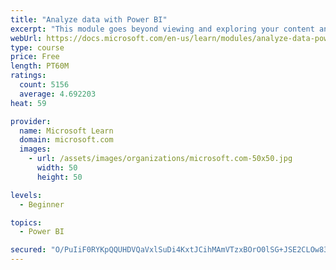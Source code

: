 ```yaml
---
title: "Analyze data with Power BI"
excerpt: "This module goes beyond viewing and exploring your content and explains how to interact with it by working with reports and dashboards to uncover and share new business insights."
webUrl: https://docs.microsoft.com/en-us/learn/modules/analyze-data-power-bi/
type: course
price: Free
length: PT60M
ratings:
  count: 5156
  average: 4.692203
heat: 59

provider:
  name: Microsoft Learn
  domain: microsoft.com
  images:
    - url: /assets/images/organizations/microsoft.com-50x50.jpg
      width: 50
      height: 50

levels:
  - Beginner

topics:
  - Power BI

secured: "O/PuIiF0RYKpQQUHDVQaVxlSuDi4KxtJCihMAmVTzxBOrO0lSG+JSE2CLOw83Vp/QoMid3ibb5g7FaRO8Tp7eWlH3A/VusftwuHmrvFbicJ4KK1nvzXp/yRUIlMklaj++R4rUpUF7qZ6PsBGAdvqUNDI0+w+TALtpm1rD5nwGpLVSQMUDaD5mguR9rZ0BjaPeesinKfcEFxUuM2t8z1HsRGEhZmfGpdgPbAnAOWGwQuo8hi1Up6SygHgpoNH9bPbcKt6ysdP+YKWswc9IHtdRWoZpMZuc/+/MtBda/JDw7JpgMdtMO1jQIbQBvnfifAYgU0npKxPH31Cuyw+oIuelZ4ue2q1nR2Ntk24KiYiXGmnwlPu97PyQ7CJ4UCh7xP8F69+gRyV5Fc7eNk7ESIH4KWa7V7kcIEXXY6YWP/GOpM=;6pSRHfer6VKwxwQiZ/ktSA=="
---
```


